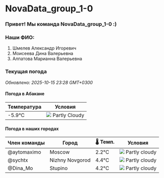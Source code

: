 # NovaData_group_1-0
### Привет! Мы команда NovaData_group_1-0 :)

### Наши ФИО:
1. Шмелев Александр Игоревич
2. Моисеева Дина Валерьевна
3. Алпатова Марианна Валерьевна

### Текущая погода
<!-- WEATHER:START -->
_Обновлено: 2025-10-15 23:28 GMT+0300_

#### Погода в Абакане

| Температура | Условия |
|-------------|----------|
| -5.9°C     | ![](https://cdn.weatherapi.com/weather/64x64/night/116.png) Partly Cloudy |

#### Погода в наших городах

| Член команды  | Город               | 🌡️ Темп.  | Условия          |
|---------------|---------------------|-----------|--------------------|
| @aytomaximo    | Moscow              |    2.2°C | ![](https://cdn.weatherapi.com/weather/64x64/night/116.png) Partly cloudy |
| @sychtx        | Nizhny Novgorod     |    4.4°C | ![](https://cdn.weatherapi.com/weather/64x64/night/116.png) Partly cloudy |
| @Dina_Mo       | Stupino             |    4.2°C | ![](https://cdn.weatherapi.com/weather/64x64/night/116.png) Partly cloudy |

<!-- WEATHER:END -->

